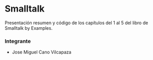 # Smalltalk

Presentación resumen y código de los capítulos del 1 al 5 del libro de Smalltalk by Examples.

### Integrante
- Jose Miguel Cano Vilcapaza
